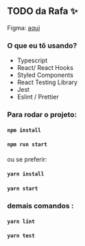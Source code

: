 ## TODO da Rafa ✨

Figma: [aqui](https://www.figma.com/file/ppxwB20F6ONYoLZcV6A5G6/%5BWeFit%5D-Teste-Front-2019?node-id=0%3A1)

### O que eu tô usando?

- Typescript
- React/ React Hooks
- Styled Components
- React Testing Library
- Jest
- Eslint / Prettier

### Para rodar o projeto:

#### `npm install`

#### `npm run start`

ou se preferir:

#### `yarn install`

#### `yarn start`

### demais comandos :

#### `yarn lint`

#### `yarn test`
